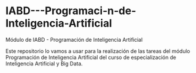 # IABD---Programaci-n-de-Inteligencia-Artificial
Módulo de IABD - Programación de Inteligencia Artificial

Este repositorio lo vamos a usar para la realización de las tareas del módulo Programación de Inteligencia Artificial del curso de especialización de Inteligencia Artificial y Big Data.
